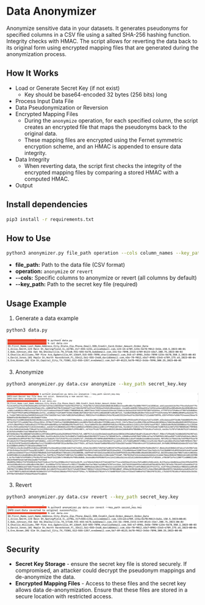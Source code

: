 # Data Anonymizer

Anonymize sensitive data in your datasets. It generates pseudonyms for specified columns in a CSV file using a salted SHA-256 hashing function. Integrity checks with HMAC. The script allows for reverting the data back to its original form using encrypted mapping files that are generated during the anonymization process.

## How It Works

- Load or Generate Secret Key (if not exist)
  - Key should be base64-encoded 32 bytes (256 bits) long
- Process Input Data File
- Data Pseudonymization or Reversion
- Encrypted Mapping Files
  - During the ```anonymize``` operation, for each specified column, the script creates an encrypted file that maps the pseudonyms back to the original data.
  - These mapping files are encrypted using the Fernet symmetric encryption scheme, and an HMAC is appended to ensure data integrity.
- Data Integrity
  - When reverting data, the script first checks the integrity of the encrypted mapping files by comparing a stored HMAC with a computed HMAC.
- Output

## Install dependencies

```bash
pip3 install -r requirements.txt
```

## How to Use

```bash
python3 anonymizer.py file_path operation --cols column_names --key_path secret_key_path
```
- **file_path:** Path to the data file (CSV format)
- **operation:** ```anonymize``` or ```revert```
- **--cols:** Specific columns to anonymize or revert (all columns by default)
- **--key_path:** Path to the secret key file (required)

## Usage Example

1. Generate a data example

```bash
python3 data.py
```
![data!](data.png)

3. Anonymize

```bash
python3 anonymizer.py data.csv anonymize --key_path secret_key.key
```

![anonymized!](anonymized.png)

3. Revert

```bash
python3 anonymizer.py data.csv revert --key_path secret_key.key
```

![reverted!](reverted.png)

## Security

- **Secret Key Storage** - ensure the secret key file is stored securely. If compromised, an attacker could decrypt the pseudonym mappings and de-anonymize the data.
- **Encrypted Mapping Files** - Access to these files and the secret key allows data de-anonymization. Ensure that these files are stored in a secure location with restricted access.

